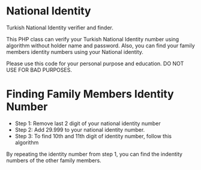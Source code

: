 # National Identity
Turkish National Identity verifier and finder.

This PHP class can verify your Turkish National Identity number using algorithm without holder name and password. Also, you can find your family members identity numbers using your National identity.

Please use this code for your personal purpose and education. DO NOT USE FOR BAD PURPOSES.

# Finding Family Members Identity Number

* Step 1: Remove last 2 digit of your national identity number
* Step 2: Add 29.999 to your national identity number.
* Step 3: To find 10th and 11th digit of identity number, follow this algorithm



By repeating the identity number from step 1, you can find the indentity numbers of the other family members.
